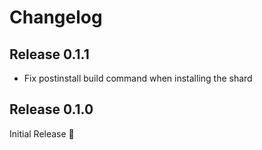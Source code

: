 # Changelog

## Release 0.1.1

* Fix postinstall build command when installing the shard

## Release 0.1.0

Initial Release :tada: